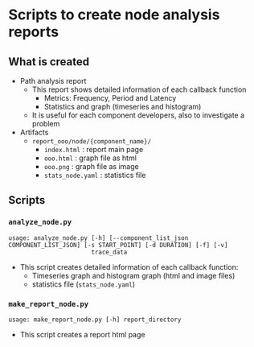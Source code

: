 # Scripts to create node analysis reports

## What is created

- Path analysis report
  - This report shows detailed information of each callback function
    - Metrics: Frequency, Period and Latency
    - Statistics and graph (timeseries and histogram)
  - It is useful for each component developers, also to investigate a problem
- Artifacts
  - `report_ooo/node/{component_name}/`
    - `index.html` : report main page
    - `ooo.html` : graph file as html
    - `ooo.png` : graph file as image
    - `stats_node.yaml` : statistics file

## Scripts

### `analyze_node.py`

```sh:usage
usage: analyze_node.py [-h] [--component_list_json COMPONENT_LIST_JSON] [-s START_POINT] [-d DURATION] [-f] [-v]
                       trace_data

```

- This script creates detailed information of each callback function:
  - Timeseries graph and histogram graph (html and image files)
  - statistics file (`stats_node.yaml`)

### `make_report_node.py`

```sh:usage
usage: make_report_node.py [-h] report_directory
```

- This script creates a report html page
